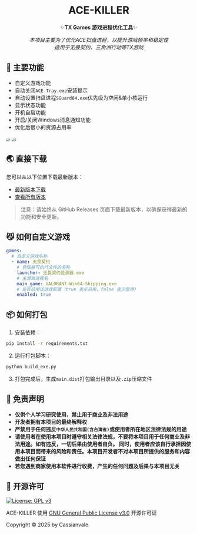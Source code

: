 <!-- markdownlint-restore -->
<div align="center">

# ACE-KILLER

✨**TX Games 游戏进程优化工具**✨

*本项目主要为了优化ACE扫盘进程，以提升游戏帧率和稳定性*
<br>
*适用于无畏契约、三角洲行动等TX游戏*

</div>
<!-- markdownlint-restore -->

## 🍉 主要功能

- 自定义游戏功能  
- 自动关闭`ACE-Tray.exe`安装提示  
- 自动设置扫盘进程`SGuard64.exe`优先级为空闲&单小核运行  
- 显示状态功能  
- 开机自启功能  
- 开启/关闭Windows消息通知功能  
- 优化后很小的资源占用率  

<img src="https://github.com/Cassianvale/ACE-KILLER/raw/main/image/1.png" alt="1" style="zoom: 50%;" /> <!-- markdownlint-disable-line MD033 -->
<img src="https://github.com/Cassianvale/ACE-KILLER/raw/main/image/2.png" alt="2" style="zoom: 50%;" /> <!-- markdownlint-disable-line MD033 -->


## 🌏 直接下载  

您可以从以下位置下载最新版本：  

- [最新版本下载](https://github.com/Cassianvale/ACE-KILLER/releases/latest)  
- [查看所有版本](https://github.com/Cassianvale/ACE-KILLER/releases)  

> 注意：请始终从 GitHub Releases 页面下载最新版本，以确保获得最新的功能和安全更新。  

## 😼 如何自定义游戏


```yaml
games:
  # 自定义游戏名称
  - name: 无畏契约
    # 登陆器可执行文件的名称
    launcher: 无畏契约登录器.exe
    # 主游戏进程名
    main_game: VALORANT-Win64-Shipping.exe
    # 是否启用该游戏配置（true 表示启用，false 表示禁用）
    enabled: true
```

## 📦 如何打包

1. 安装依赖：  
```bash
pip install -r requirements.txt
```

2. 运行打包脚本：  
```bash
python build_exe.py
```

3. 打包完成后，生成`main.dist`打包输出目录以及`.zip`压缩文件

## 📢 免责声明  
- **仅供个人学习研究使用，禁止用于商业及非法用途**  
- **开发者拥有本项目的最终解释权**  
- **严禁用于任何违反`中华人民共和国(含台湾省)`或使用者所在地区法律法规的用途**  
- **请使用者在使用本项目时遵守相关法律法规，不要将本项目用于任何商业及非法用途。如有违反，一切后果由使用者自负。 同时，使用者应该自行承担因使用本项目而带来的风险和责任。本项目开发者不对本项目所提供的服务和内容做出任何保证**  
- **若您遇到商家使用本软件进行收费，产生的任何问题及后果与本项目无关**  

## 📜 开源许可
[![License: GPL v3](https://img.shields.io/badge/License-GPL%20v3-blue.svg)](https://www.gnu.org/licenses/gpl-3.0)  

ACE-KILLER 使用 [GNU General Public License v3.0](LICENSE) 开源许可证  

Copyright © 2025 by Cassianvale.  